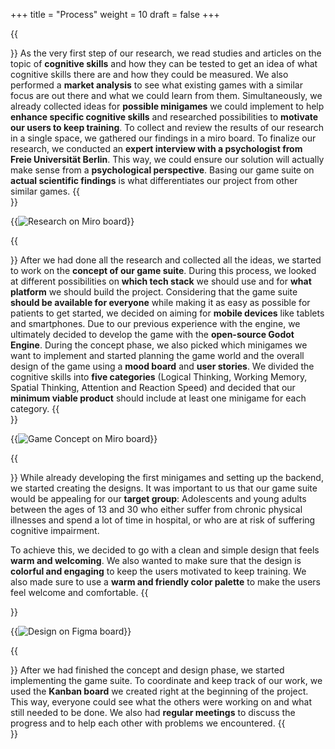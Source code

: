 +++
title = "Process"
weight = 10
draft = false
+++

{{<section title ="Research" >}} 
As the very first step of our research, we read studies and articles on the topic of **cognitive skills** and how they can be tested to get an idea of what cognitive skills there are and how they could be measured. We also performed a **market analysis** to see what existing games with a similar focus are out there and what we could learn from them.
Simultaneously, we already collected ideas for **possible minigames** we could implement to help **enhance specific cognitive skills** and researched possibilities to **motivate our users to keep training**. To collect and review the results of our research in a single space, we gathered our findings in a miro board.
To finalize our research, we conducted an **expert interview with a psychologist from Freie Universität Berlin**. This way, we could ensure our solution will actually make sense from a **psychological perspective**. Basing our game suite on **actual scientific findings** is what differentiates our project from other similar games.
{{</section>}}

{{<image src="research_miro.jpg" alt="Research on Miro board" caption="Parts of our Research on the Miro Board">}}

{{<section title ="Concept" >}} 
After we had done all the research and collected all the ideas, we started to work on the **concept of our game suite**. During this process, we looked at different possibilities on **which tech stack** we should use and for **what platform** we should build the project. Considering that the game suite **should be available for everyone** while making it as easy as possible for patients to get started, we decided on aiming for **mobile devices** like tablets and smartphones. Due to our previous experience with the engine, we ultimately decided to develop the game with the **open-source Godot Engine**.
During the concept phase, we also picked which minigames we want to implement and started planning the game world and the overall design of the game using a **mood board** and **user stories**.
We divided the cognitive skills into **five categories** (Logical Thinking, Working Memory, Spatial Thinking, Attention and Reaction Speed) and decided that our **minimum viable product** should include at least one minigame for each category.
{{</section>}}

{{<image src="concept_miro.jpg" alt="Game Concept on Miro board" caption="Parts of our game concept on the Miro Board">}}

{{<section title ="Design" >}} 
While already developing the first minigames and setting up the backend, we started creating the designs. It was important to us that our game suite would be appealing for our **target group**: Adolescents and young adults between the ages of 13 and 30 who either suffer from chronic physical illnesses and spend a lot of time in hospital, or who are at risk of suffering cognitive impairment. 

To achieve this, we decided to go with a clean and simple design that feels **warm and welcoming**. We also wanted to make sure that the design is **colorful and engaging** to keep the users motivated to keep training. We also made sure to use a **warm and friendly color palette** to make the users feel welcome and comfortable.
{{</section>}}

{{<image src="design_figma.jpg" alt="Design on Figma board" caption="Draft of the design elements of our game">}}

{{<section title ="Implementation" >}}
After we had finished the concept and design phase, we started implementing the game suite. To coordinate and keep track of our work, we used the **Kanban board** we created right at the beginning of the project. This way, everyone could see what the others were working on and what still needed to be done. We also had **regular meetings** to discuss the progress and to help each other with problems we encountered.
{{</section>}}

